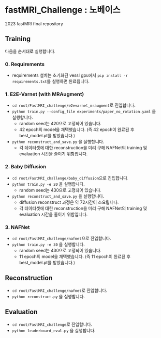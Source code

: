 # fastMRI_Challenge : 노베이스
2023 fastMRI final repository
## Training
다음을 순서대로 실행합니다.
### 0. Requirements
* requirements 설치는 초기화된 vessl gpu에서 ```pip install -r requirements.txt```를 실행하면 완료됩니다.
### 1. E2E-Varnet (with MRAugment)
* ```cd root/FastMRI_challenge/e2evarnet_mraugment```로 진입합니다.
* ```python train.py --config_file experiments/paper_no_rotation.yaml```
  을 실행합니다.
  * random seed는 420으로 고정되어 있습니다.
  * 42 epoch의 model을 채택했습니다. (즉 42 epoch이 완료된 후 best_model.pt를 받았습니다.)
* ```python reconstruct_and_save.py``` 을 실행합니다.
  * 각 데이터셋에 대한 reconstruction을 미리 구해 NAFNet의 training 및 evaluation 시간을 줄이기 위함입니다.
  
### 2. Baby Diffusion
* ```cd root/FastMRI_challenge/baby_diffusion```으로 진입합니다.
* ```python train.py -e 20``` 을 실행합니다.
  * random seed는 430으로 고정되어 있습니다.
* ```python reconstruct_and_save.py``` 을 실행합니다.
  * diffusion reconstruct 과정은 약 72시간이 소요됩니다.
  * 각 데이터셋에 대한 reconstruction을 미리 구해 NAFNet의 training 및 evaluation 시간을 줄이기 위함입니다.

### 3. NAFNet
* ```cd root/FastMRI_challenge/nafnet```으로 진입합니다.
* ```python train.py -e 30``` 을 실행합니다.
  * random seed는 430으로 고정되어 있습니다.
  * 11 epoch의 model을 채택했습니다. (즉 11 epoch이 완료된 후 best_model.pt를 받았습니다.)
  
## Reconstruction
* ```cd root/FastMRI_challenge/nafnet```로 진입합니다.
* ```python reconstruct.py``` 을 실행합니다.

## Evaluation
* ```cd root/FastMRI_challenge```로 진입합니다.
* ```python leaderboard_eval.py``` 을 실행합니다.
